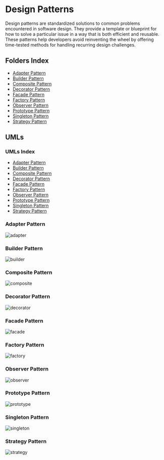 # Design Patterns
Design patterns are standardized solutions to common problems encountered in software design. They provide a template or blueprint for how to solve a particular issue in a way that is both efficient and reusable. These patterns help developers avoid reinventing the wheel by offering time-tested methods for handling recurring design challenges.

## Folders Index
<ul>
    <li><a href="./Adapter/">Adapter Pattern</a></li>
    <li><a href="./Builder/">Builder Pattern</a></li>
    <li><a href="./Composite/">Composite Pattern</a></li>
    <li><a href="./Decorator/">Decorator Pattern</a></li>
    <li><a href="./Facade/">Facade Pattern</a></li>
    <li><a href="./Factory/">Factory Pattern</a></li>
    <li><a href="./Observer/">Observer Pattern</a></li>
    <li><a href="./Prototype/">Prototype Pattern</a></li>
    <li><a href="./Singleton">Singleton Pattern</a></li>
    <li><a href="./Strategy/">Strategy Pattern</a></li>
</ul>

## UMLs
### UMLs Index
- [Adapter Pattern](#adapter-pattern)
- [Builder Pattern](#builder-pattern)
- [Composite Pattern](#composite-pattern)
- [Decorator Pattern](#decorator-pattern)
- [Facade Pattern](#facade-pattern)
- [Factory Pattern](#factory-pattern)
- [Observer Pattern](#observer-pattern)
- [Prototype Pattern](#prototype-pattern)
- [Singleton Pattern](#singleton-pattern)
- [Strategy Pattern](#strategy-pattern)
### Adapter Pattern
![adapter](/Adapter/implementation.png)
### Builder Pattern
![builder](/Builder/uml.png)
### Composite Pattern
![composite](Composite/uml.png)
### Decorator Pattern
![decorator](/Decorator/images/uml.png)
### Facade Pattern
![facade](/Facade/images/uml.png)
### Factory Pattern
![factory](/Factory/uml.png)
### Observer Pattern
![observer](/Observer/images/image.png)
### Prototype Pattern
![prototype](/Prototype/uml.png)
### Singleton Pattern
![singleton](/Singleton/images/implementation.png)
### Strategy Pattern
![strategy](/Strategy/images/uml.png)